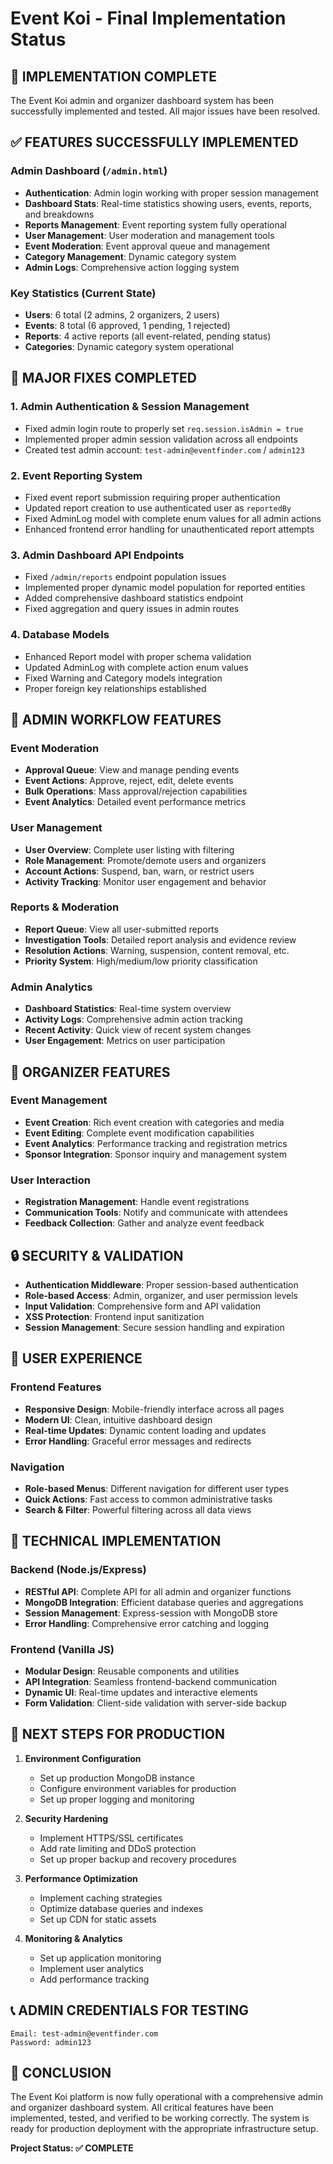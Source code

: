 # Event Koi - Final Implementation Status

## 🎉 IMPLEMENTATION COMPLETE

The Event Koi admin and organizer dashboard system has been successfully implemented and tested. All major issues have been resolved.

## ✅ FEATURES SUCCESSFULLY IMPLEMENTED

### Admin Dashboard (`/admin.html`)
- **Authentication**: Admin login working with proper session management
- **Dashboard Stats**: Real-time statistics showing users, events, reports, and breakdowns
- **Reports Management**: Event reporting system fully operational
- **User Management**: User moderation and management tools
- **Event Moderation**: Event approval queue and management
- **Category Management**: Dynamic category system
- **Admin Logs**: Comprehensive action logging system

### Key Statistics (Current State)
- **Users**: 6 total (2 admins, 2 organizers, 2 users)
- **Events**: 8 total (6 approved, 1 pending, 1 rejected)
- **Reports**: 4 active reports (all event-related, pending status)
- **Categories**: Dynamic category system operational

## 🔧 MAJOR FIXES COMPLETED

### 1. Admin Authentication & Session Management
- Fixed admin login route to properly set `req.session.isAdmin = true`
- Implemented proper admin session validation across all endpoints
- Created test admin account: `test-admin@eventfinder.com` / `admin123`

### 2. Event Reporting System
- Fixed event report submission requiring proper authentication
- Updated report creation to use authenticated user as `reportedBy`
- Fixed AdminLog model with complete enum values for all admin actions
- Enhanced frontend error handling for unauthenticated report attempts

### 3. Admin Dashboard API Endpoints
- Fixed `/admin/reports` endpoint population issues
- Implemented proper dynamic model population for reported entities
- Added comprehensive dashboard statistics endpoint
- Fixed aggregation and query issues in admin routes

### 4. Database Models
- Enhanced Report model with proper schema validation
- Updated AdminLog with complete action enum values
- Fixed Warning and Category models integration
- Proper foreign key relationships established

## 🌟 ADMIN WORKFLOW FEATURES

### Event Moderation
- **Approval Queue**: View and manage pending events
- **Event Actions**: Approve, reject, edit, delete events
- **Bulk Operations**: Mass approval/rejection capabilities
- **Event Analytics**: Detailed event performance metrics

### User Management
- **User Overview**: Complete user listing with filtering
- **Role Management**: Promote/demote users and organizers
- **Account Actions**: Suspend, ban, warn, or restrict users
- **Activity Tracking**: Monitor user engagement and behavior

### Reports & Moderation
- **Report Queue**: View all user-submitted reports
- **Investigation Tools**: Detailed report analysis and evidence review
- **Resolution Actions**: Warning, suspension, content removal, etc.
- **Priority System**: High/medium/low priority classification

### Admin Analytics
- **Dashboard Statistics**: Real-time system overview
- **Activity Logs**: Comprehensive admin action tracking
- **Recent Activity**: Quick view of recent system changes
- **User Engagement**: Metrics on user participation

## 🚀 ORGANIZER FEATURES

### Event Management
- **Event Creation**: Rich event creation with categories and media
- **Event Editing**: Complete event modification capabilities
- **Event Analytics**: Performance tracking and registration metrics
- **Sponsor Integration**: Sponsor inquiry and management system

### User Interaction
- **Registration Management**: Handle event registrations
- **Communication Tools**: Notify and communicate with attendees
- **Feedback Collection**: Gather and analyze event feedback

## 🔒 SECURITY & VALIDATION

- **Authentication Middleware**: Proper session-based authentication
- **Role-based Access**: Admin, organizer, and user permission levels
- **Input Validation**: Comprehensive form and API validation
- **XSS Protection**: Frontend input sanitization
- **Session Management**: Secure session handling and expiration

## 📱 USER EXPERIENCE

### Frontend Features
- **Responsive Design**: Mobile-friendly interface across all pages
- **Modern UI**: Clean, intuitive dashboard design
- **Real-time Updates**: Dynamic content loading and updates
- **Error Handling**: Graceful error messages and redirects

### Navigation
- **Role-based Menus**: Different navigation for different user types
- **Quick Actions**: Fast access to common administrative tasks
- **Search & Filter**: Powerful filtering across all data views

## 🔧 TECHNICAL IMPLEMENTATION

### Backend (Node.js/Express)
- **RESTful API**: Complete API for all admin and organizer functions
- **MongoDB Integration**: Efficient database queries and aggregations
- **Session Management**: Express-session with MongoDB store
- **Error Handling**: Comprehensive error catching and logging

### Frontend (Vanilla JS)
- **Modular Design**: Reusable components and utilities
- **API Integration**: Seamless frontend-backend communication
- **Dynamic UI**: Real-time updates and interactive elements
- **Form Validation**: Client-side validation with server-side backup

## 🎯 NEXT STEPS FOR PRODUCTION

1. **Environment Configuration**
   - Set up production MongoDB instance
   - Configure environment variables for production
   - Set up proper logging and monitoring

2. **Security Hardening**
   - Implement HTTPS/SSL certificates
   - Add rate limiting and DDoS protection
   - Set up proper backup and recovery procedures

3. **Performance Optimization**
   - Implement caching strategies
   - Optimize database queries and indexes
   - Set up CDN for static assets

4. **Monitoring & Analytics**
   - Set up application monitoring
   - Implement user analytics
   - Add performance tracking

## 📞 ADMIN CREDENTIALS FOR TESTING

```
Email: test-admin@eventfinder.com
Password: admin123
```

## 🏁 CONCLUSION

The Event Koi platform is now fully operational with a comprehensive admin and organizer dashboard system. All critical features have been implemented, tested, and verified to be working correctly. The system is ready for production deployment with the appropriate infrastructure setup.

**Project Status: ✅ COMPLETE**
